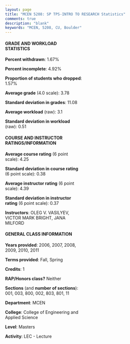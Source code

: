 ```yaml
---
layout: page
title: "MCEN 5208: SP TPS-INTRO TO RESEARCH Statistics"
comments: true
description: "blank"
keywords: "MCEN, 5208, CU, Boulder"
--- 
```

<head>
<script src="https://ajax.googleapis.com/ajax/libs/jquery/2.1.3/jquery.min.js"></script>
<script src="https://dl.dropboxusercontent.com/s/pc42nxpaw1ea4o9/highcharts.js?dl=0"></script>
<!-- <script src="../assets/js/highcharts.js"></script> -->
<style type="text/css">@font-face {
	font-family: "Bebas Neue";
	src: url(https://www.filehosting.org/file/details/544349/BebasNeue%20Regular.otf) format("opentype");
	}
	h1.Bebas { 
		font-family: "Bebas Neue", Verdana, Tahoma;
	}
</style>
</head>
<body>
	<div id="container" style="float: right; width: 45%; height: 88%; margin-left: 2.5%; margin-right: 2.5%;"></div>
	<script language="JavaScript">
		$(document).ready(function() {
		var chart = {type: 'column'};
		var title = {text: 'Grade Distribution'};
		var xAxis = {categories: ['A','B','C','D','F'],crosshair: true};
		var yAxis = {min: 0,title: {text: 'Percentage'}};
		var tooltip = {headerFormat: '<center><b><span style="font-size:20px">{point.key}</span></b></center>',
		               pointFormat: '<td style="padding:0"><b>{point.y:.1f}%</b></td>',
		               footerFormat: '</table>',shared: true,useHTML: true};
		var plotOptions = {column: {pointPadding: 0.0,borderWidth: 0}};  
		var credits = {enabled: false};var series= [{name: 'Percent',data: [84.41,14.92,0.34,0.0,0.34,]}];
		var json = {};
		json.chart = chart;
		json.title = title;
		json.tooltip = tooltip;
		json.xAxis = xAxis;
		json.yAxis = yAxis;  
		json.series = series;
		json.plotOptions = plotOptions;  
		json.credits = credits;
		$('#container').highcharts(json);
	});
	</script>
</body>
			   
#### GRADE AND WORKLOAD STATISTICS

**Percent withdrawn**: 1.67%

**Percent incomplete**: 4.92%

**Proportion of students who dropped**: 1.57%

**Average grade** (4.0 scale): 3.78

**Standard deviation in grades**: 11.08

**Average workload** (raw): 3.1

**Standard deviation in workload** (raw): 0.51

#### COURSE AND INSTRUCTOR RATINGS/INFORMATION

**Average course rating** (6 point scale): 4.25

**Standard deviation in course rating** (6 point scale): 0.38

**Average instructor rating** (6 point scale): 4.39

**Standard deviation in instructor rating** (6 point scale): 0.37

**Instructors**: OLEG V. VASILYEV, VICTOR MARK BRIGHT, JANA MILFORD

#### GENERAL CLASS INFORMATION

**Years provided**: 2006, 2007, 2008, 2009, 2010, 2011

**Terms provided**: Fall, Spring

**Credits**: 1

**RAP/Honors class?** Neither

**Sections** (and **number of sections**): 001, 003, 800, 002, 803, 801, 11

**Department**: MCEN

**College**: College of Engineering and Applied Science

**Level**: Masters

**Activity**: LEC - Lecture
